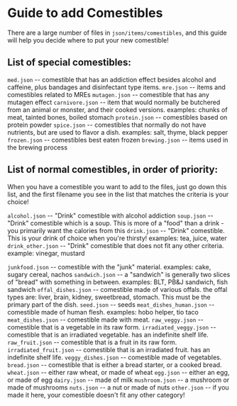 # Guide to add Comestibles

There are a large number of files in `json/items/comestibles`, and this guide will help you decide where to put your new comestible!

## List of special comestibles:
`med.json` -- comestible that has an addiction effect besides alcohol and caffeine, plus bandages and disinfectant type items.
`mre.json` -- items and comestibles related to MREs
`mutagen.json` -- comestible that has any mutagen effect
`carnivore.json` -- item that would normally be butchered from an animal or monster, and their cooked versions. examples: chunks of meat, tainted bones, boiled stomach
`protein.json` -- comestibles based on protein powder
`spice.json` -- comestibles that normally do not have nutrients, but are used to flavor a dish. examples: salt, thyme, black pepper
`frozen.json` -- comestibles best eaten frozen
`brewing.json` -- items used in the brewing process

## List of normal comestibles, in order of priority:
When you have a comestible you want to add to the files, just go down this list, and the first filename you see in the list that matches the criteria is your choice!

`alcohol.json` -- "Drink" comestible with alcohol addiction
`soup.json` -- "Drink" comestible which is a soup. This is more of a "food" than a drink - you primarily want the calories from this
`drink.json` -- "Drink" comestible. This is your drink of choice when you're thirsty! examples: tea, juice, water
`drink_other.json` -- "Drink" comestible that does not fit any other criteria. example: vinegar, mustard

`junkfood.json` -- comestible with the "junk" material. examples: cake, sugary cereal, nachos
`sandwich.json` -- a "sandwich" is generally two slices of "bread" with something in between. examples: BLT, PB&J sandwich, fish sandwich
`offal_dishes.json` -- comestible made of various offals. the offal types are: liver, brain, kidney, sweetbread, stomach. This must be the primary part of the dish.
`seed.json` -- seeds
`meat_dishes_human.json` -- comestible made of human flesh. examples: hobo helper, tio taco
`meat_dishes.json` -- comestible made with meat.
`raw_veggy.json` -- comestible that is a vegetable in its raw form.
`irradiated_veggy.json` -- comestible that is an irradiated vegetable. has an indefinite shelf life.
`raw_fruit.json` -- comestible that is a fruit in its raw form.
`irradiated_fruit.json` -- comestible that is an irradiated fruit. has an indefinite shelf life.
`veggy_dishes.json` -- comestible made of vegetables.
`bread.json` -- comestible that is either a bread starter, or a cooked bread.
`wheat.json` -- either raw wheat, or made of wheat
`egg.json` -- either an egg, or made of egg
`dairy.json` -- made of milk
`mushroom.json` -- a mushroom or made of mushrooms
`nuts.json` -- a nut or made of nuts
`other.json` -- if you made it here, your comestible doesn't fit any other category!